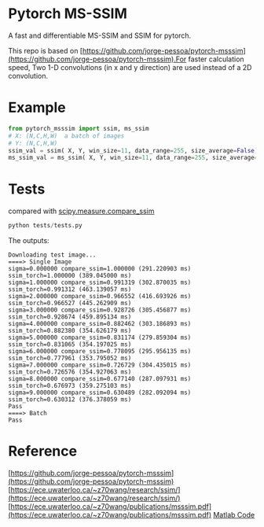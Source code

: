 # Pytorch MS-SSIM

A fast and differentiable MS-SSIM and SSIM for pytorch.

This repo is based on [https://github.com/jorge-pessoa/pytorch-msssim](https://github.com/jorge-pessoa/pytorch-msssim).For faster calculation speed, Two 1-D convolutions (in x and y direction) are used instead of a 2D convolution.

# Example

```python
from pytorch_msssim import ssim, ms_ssim
# X: (N,C,H,W)  a batch of images
# Y: (N,C,H,W)  
ssim_val = ssim( X, Y, win_size=11, data_range=255, size_average=False) # return (N,) because of size_average==True
ms_ssim_val = ms_ssim( X, Y, win_size=11, data_range=255, size_average=False ) #(N,)
```

# Tests

compared with [scipy.measure.compare_ssim](https://scikit-image.org/docs/dev/api/skimage.measure.html#skimage.measure.compare_ssim)

```python
python tests/tests.py
```

The outputs:
```
Downloading test image...
====> Single Image
sigma=0.000000 compare_ssim=1.000000 (291.220903 ms) ssim_torch=1.000000 (389.045000 ms)
sigma=1.000000 compare_ssim=0.991319 (302.870035 ms) ssim_torch=0.991312 (463.139057 ms)
sigma=2.000000 compare_ssim=0.966552 (416.693926 ms) ssim_torch=0.966527 (445.262909 ms)
sigma=3.000000 compare_ssim=0.928726 (305.456877 ms) ssim_torch=0.928674 (459.895134 ms)
sigma=4.000000 compare_ssim=0.882462 (303.186893 ms) ssim_torch=0.882380 (354.626179 ms)
sigma=5.000000 compare_ssim=0.831174 (279.859304 ms) ssim_torch=0.831065 (354.197025 ms)
sigma=6.000000 compare_ssim=0.778095 (295.956135 ms) ssim_torch=0.777961 (353.795052 ms)
sigma=7.000000 compare_ssim=0.726729 (304.435015 ms) ssim_torch=0.726576 (354.927063 ms)
sigma=8.000000 compare_ssim=0.677140 (287.097931 ms) ssim_torch=0.676973 (359.275103 ms)
sigma=9.000000 compare_ssim=0.630489 (282.092094 ms) ssim_torch=0.630312 (376.378059 ms)
Pass
====> Batch
Pass
```

# Reference

[https://github.com/jorge-pessoa/pytorch-msssim](https://github.com/jorge-pessoa/pytorch-msssim)
[https://ece.uwaterloo.ca/~z70wang/research/ssim/](https://ece.uwaterloo.ca/~z70wang/research/ssim/)
[https://ece.uwaterloo.ca/~z70wang/publications/msssim.pdf](https://ece.uwaterloo.ca/~z70wang/publications/msssim.pdf)
[Matlab Code](https://ece.uwaterloo.ca/~z70wang/research/iwssim/)
